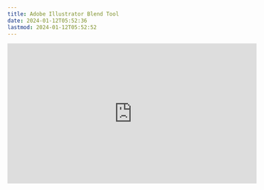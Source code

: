 ```yaml
---
title: Adobe Illustrator Blend Tool
date: 2024-01-12T05:52:36
lastmod: 2024-01-12T05:52:52
---
```


<iframe width="560" height="315" src="https://www.youtube.com/embed/5nhrFJZ1afc?si=btq97eAs-6W387hz" title="YouTube video player" frameborder="0" allow="accelerometer; autoplay; clipboard-write; encrypted-media; gyroscope; picture-in-picture; web-share" allowfullscreen></iframe>

